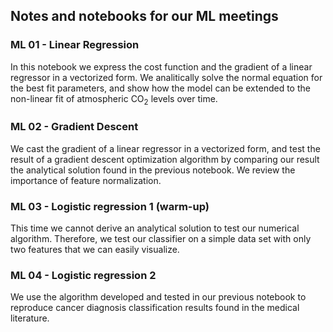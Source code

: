 ## Notes and notebooks for our ML meetings

### ML 01 - Linear Regression
In this notebook we express the cost function and the gradient of a linear regressor in a vectorized form.
We analitically solve the normal equation for the best fit parameters, and show how the model can be extended to the non-linear fit of atmospheric CO<sub>2</sub> levels over time.

### ML 02 - Gradient Descent
We cast the gradient of a linear regressor in a vectorized form, and test the result of a gradient descent optimization algorithm by comparing our result the analytical solution found in the previous notebook. We review the importance of feature normalization.

### ML 03 - Logistic regression 1 (warm-up)
This time we cannot derive an analytical solution to test our numerical algorithm. Therefore, we test our classifier on a simple data set with only two features that we can easily visualize.

### ML 04 - Logistic regression 2
We use the algorithm developed and tested in our previous notebook to reproduce cancer diagnosis classification results found in the medical literature.
